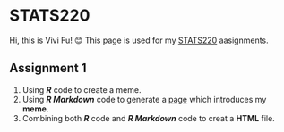 # STATS220
Hi, this is Vivi Fu! :blush:
This page is used for my [STATS220](https://8viviv8.github.io/stats220/) aasignments.

## Assignment 1
1. Using ***R*** code to create a meme.
2. Using ***R Markdown*** code to generate a [page](index.md) which introduces my **meme**. 
3. Combining both ***R*** code and ***R Markdown*** code to creat a **HTML** file. 

